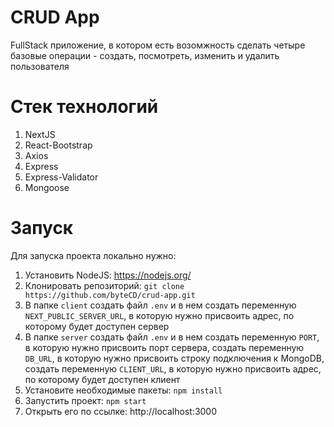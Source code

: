 # CRUD App
FullStack приложение, в котором есть возомжность сделать четыре базовые операции - создать, посмотреть, изменить и удалить пользователя
# Стек технологий
1. NextJS
2. React-Bootstrap
3. Axios
4. Express
5. Express-Validator
6. Mongoose
# Запуск
Для запуска проекта локально нужно:
1. Установить NodeJS: https://nodejs.org/
2. Клонировать репозиторий: `git clone https://github.com/byteCD/crud-app.git`
3. В папке `client` создать файл `.env` и в нем создать переменную `NEXT_PUBLIC_SERVER_URL`, в которую нужно присвоить адрес, по которому будет доступен сервер
4. В папке `server` создать файл `.env` и в нем создать переменную `PORT`, в которую нужно присвоить порт сервера, создать переменную `DB_URL`, в которую нужно присвоить строку подключения к MongoDB, создать переменную `CLIENT_URL`, в которую нужно присвоить адрес, по которому будет доступен клиент
5. Установите необходимые пакеты: `npm install`
6. Запустить проект: `npm start`
7. Открыть его по ссылке: http://localhost:3000
